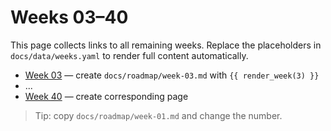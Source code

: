 # Weeks 03–40

This page collects links to all remaining weeks. Replace the placeholders in `docs/data/weeks.yaml` to render full content automatically.

- [Week 03](/roadmap/week-03/) — create `docs/roadmap/week-03.md` with `{{ render_week(3) }}`
- ...
- [Week 40](/roadmap/week-40/) — create corresponding page

> Tip: copy `docs/roadmap/week-01.md` and change the number.